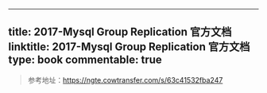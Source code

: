
---
title: 2017-Mysql Group Replication 官方文档
linktitle: 2017-Mysql Group Replication 官方文档
type: book
commentable: true
---

> 参考地址：https://ngte.cowtransfer.com/s/63c41532fba247

    
